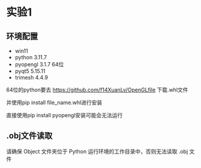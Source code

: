# 实验1

## 环境配置

- win11
- python 3.11.7
- pyopengl 3.1.7 64位
- pyqt5 5.15.11
- trimesh 4.4.9

64位的python要去 https://github.com/f14XuanLv/OpenGLfile 下载.whl文件

并使用pip install file_name.whl进行安装

直接使用pip install pyopengl安装可能会无法运行

## .obj文件读取
请确保 Object 文件夹位于 Python 运行环境的工作目录中，否则无法读取 .obj 文件
